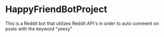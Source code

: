 # HappyFriendBotProject

This is a Reddit bot that utilizes Reddit API's in order to auto comment on posts with the keyword "yeezy"
